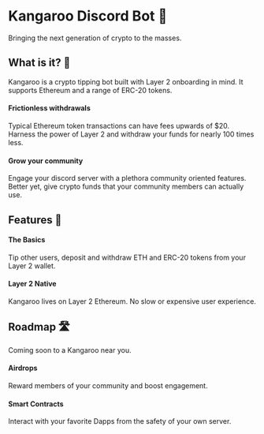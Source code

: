 # Kangaroo Discord Bot 🦘
Bringing the next generation of crypto to the masses.

## What is it? 🤔
Kangaroo is a crypto tipping bot built with Layer 2 onboarding in mind. It
supports Ethereum and a range of ERC-20 tokens.

#### Frictionless withdrawals
Typical Ethereum token transactions can have fees upwards of $20. Harness the
power of Layer 2 and withdraw your funds for nearly 100 times less.

#### Grow your community
Engage your discord server with a plethora community oriented features. Better
yet, give crypto funds that your community members can actually use.

## Features 🤩

#### The Basics
Tip other users, deposit and withdraw ETH and ERC-20 tokens from your Layer 2
wallet.

#### Layer 2 Native
Kangaroo lives on Layer 2 Ethereum. No slow or expensive user experience.

## Roadmap 🛣️
Coming soon to a Kangaroo near you.

#### Airdrops
Reward members of your community and boost engagement.

#### Smart Contracts
Interact with your favorite Dapps from the safety of your own server.
